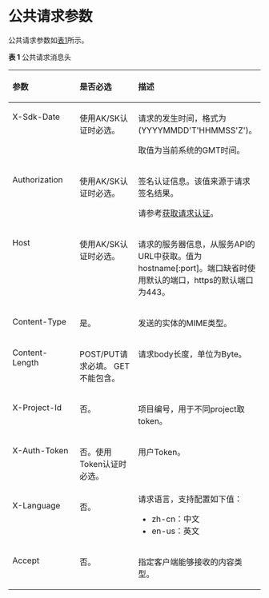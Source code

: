 # 公共请求参数<a name="css_03_0015"></a>

公共请求参数如[表1](#table181671338175614)所示。

**表 1**  公共请求消息头

<a name="table181671338175614"></a>
<table><thead align="left"><tr id="row101671738165610"><th class="cellrowborder" valign="top" width="28.999999999999996%" id="mcps1.2.4.1.1"><p id="p71671738165620"><a name="p71671738165620"></a><a name="p71671738165620"></a>参数</p>
</th>
<th class="cellrowborder" valign="top" width="26.029999999999998%" id="mcps1.2.4.1.2"><p id="p14168193875620"><a name="p14168193875620"></a><a name="p14168193875620"></a>是否必选</p>
</th>
<th class="cellrowborder" valign="top" width="44.97%" id="mcps1.2.4.1.3"><p id="p18168113813566"><a name="p18168113813566"></a><a name="p18168113813566"></a>描述</p>
</th>
</tr>
</thead>
<tbody><tr id="row1116873818569"><td class="cellrowborder" valign="top" width="28.999999999999996%" headers="mcps1.2.4.1.1 "><p id="p1168338205612"><a name="p1168338205612"></a><a name="p1168338205612"></a>X-Sdk-Date</p>
</td>
<td class="cellrowborder" valign="top" width="26.029999999999998%" headers="mcps1.2.4.1.2 "><p id="p31687389562"><a name="p31687389562"></a><a name="p31687389562"></a>使用AK/SK认证时必选。</p>
</td>
<td class="cellrowborder" valign="top" width="44.97%" headers="mcps1.2.4.1.3 "><p id="p15168173818564"><a name="p15168173818564"></a><a name="p15168173818564"></a>请求的发生时间，格式为(YYYYMMDD'T'HHMMSS'Z')。</p>
<p id="p816853811560"><a name="p816853811560"></a><a name="p816853811560"></a>取值为当前系统的GMT时间。</p>
</td>
</tr>
<tr id="row21686380566"><td class="cellrowborder" valign="top" width="28.999999999999996%" headers="mcps1.2.4.1.1 "><p id="p1168338115620"><a name="p1168338115620"></a><a name="p1168338115620"></a>Authorization</p>
</td>
<td class="cellrowborder" valign="top" width="26.029999999999998%" headers="mcps1.2.4.1.2 "><p id="p2016933816564"><a name="p2016933816564"></a><a name="p2016933816564"></a>使用AK/SK认证时必选。</p>
</td>
<td class="cellrowborder" valign="top" width="44.97%" headers="mcps1.2.4.1.3 "><p id="p3168173815567"><a name="p3168173815567"></a><a name="p3168173815567"></a>签名认证信息。该值来源于请求签名结果。</p>
<p id="p16168113835612"><a name="p16168113835612"></a><a name="p16168113835612"></a>请参考<a href="获取请求认证.md">获取请求认证</a>。</p>
</td>
</tr>
<tr id="row131691938145610"><td class="cellrowborder" valign="top" width="28.999999999999996%" headers="mcps1.2.4.1.1 "><p id="p316953818564"><a name="p316953818564"></a><a name="p316953818564"></a>Host</p>
</td>
<td class="cellrowborder" valign="top" width="26.029999999999998%" headers="mcps1.2.4.1.2 "><p id="p01697385565"><a name="p01697385565"></a><a name="p01697385565"></a>使用AK/SK认证时必选。</p>
</td>
<td class="cellrowborder" valign="top" width="44.97%" headers="mcps1.2.4.1.3 "><p id="p1169113855617"><a name="p1169113855617"></a><a name="p1169113855617"></a>请求的服务器信息，从服务API的URL中获取。值为hostname[:port]。端口缺省时使用默认的端口，https的默认端口为443。</p>
</td>
</tr>
<tr id="row10169143817564"><td class="cellrowborder" valign="top" width="28.999999999999996%" headers="mcps1.2.4.1.1 "><p id="p316953815568"><a name="p316953815568"></a><a name="p316953815568"></a>Content-Type</p>
</td>
<td class="cellrowborder" valign="top" width="26.029999999999998%" headers="mcps1.2.4.1.2 "><p id="p13169113816568"><a name="p13169113816568"></a><a name="p13169113816568"></a>是。</p>
</td>
<td class="cellrowborder" valign="top" width="44.97%" headers="mcps1.2.4.1.3 "><p id="p316983816565"><a name="p316983816565"></a><a name="p316983816565"></a>发送的实体的MIME类型。</p>
</td>
</tr>
<tr id="row15169538145616"><td class="cellrowborder" valign="top" width="28.999999999999996%" headers="mcps1.2.4.1.1 "><p id="p116993805613"><a name="p116993805613"></a><a name="p116993805613"></a>Content-Length</p>
</td>
<td class="cellrowborder" valign="top" width="26.029999999999998%" headers="mcps1.2.4.1.2 "><p id="p31694386566"><a name="p31694386566"></a><a name="p31694386566"></a>POST/PUT请求必填。 GET不能包含。</p>
</td>
<td class="cellrowborder" valign="top" width="44.97%" headers="mcps1.2.4.1.3 "><p id="p2169638175614"><a name="p2169638175614"></a><a name="p2169638175614"></a>请求body长度，单位为Byte。</p>
</td>
</tr>
<tr id="row1217083825612"><td class="cellrowborder" valign="top" width="28.999999999999996%" headers="mcps1.2.4.1.1 "><p id="p1817073815612"><a name="p1817073815612"></a><a name="p1817073815612"></a>X-Project-Id</p>
</td>
<td class="cellrowborder" valign="top" width="26.029999999999998%" headers="mcps1.2.4.1.2 "><p id="p19170143817567"><a name="p19170143817567"></a><a name="p19170143817567"></a>否。</p>
</td>
<td class="cellrowborder" valign="top" width="44.97%" headers="mcps1.2.4.1.3 "><p id="p117033820564"><a name="p117033820564"></a><a name="p117033820564"></a>项目编号，用于不同project取token。</p>
</td>
</tr>
<tr id="row21707382565"><td class="cellrowborder" valign="top" width="28.999999999999996%" headers="mcps1.2.4.1.1 "><p id="p5170638155610"><a name="p5170638155610"></a><a name="p5170638155610"></a>X-Auth-Token</p>
</td>
<td class="cellrowborder" valign="top" width="26.029999999999998%" headers="mcps1.2.4.1.2 "><p id="p5170238175610"><a name="p5170238175610"></a><a name="p5170238175610"></a>否。使用Token认证时必选。</p>
</td>
<td class="cellrowborder" valign="top" width="44.97%" headers="mcps1.2.4.1.3 "><p id="p1170338125614"><a name="p1170338125614"></a><a name="p1170338125614"></a>用户Token。</p>
</td>
</tr>
<tr id="row3170123820569"><td class="cellrowborder" valign="top" width="28.999999999999996%" headers="mcps1.2.4.1.1 "><p id="p61701381568"><a name="p61701381568"></a><a name="p61701381568"></a>X-Language</p>
</td>
<td class="cellrowborder" valign="top" width="26.029999999999998%" headers="mcps1.2.4.1.2 "><p id="p181708389569"><a name="p181708389569"></a><a name="p181708389569"></a>否。</p>
</td>
<td class="cellrowborder" valign="top" width="44.97%" headers="mcps1.2.4.1.3 "><div class="p" id="p94681547151515"><a name="p94681547151515"></a><a name="p94681547151515"></a>请求语言，支持配置如下值：<a name="ul5858184541618"></a><a name="ul5858184541618"></a><ul id="ul5858184541618"><li>zh-cn：中文</li><li>en-us：英文</li></ul>
</div>
</td>
</tr>
<tr id="row118151751165914"><td class="cellrowborder" valign="top" width="28.999999999999996%" headers="mcps1.2.4.1.1 "><p id="p68621055165911"><a name="p68621055165911"></a><a name="p68621055165911"></a>Accept</p>
</td>
<td class="cellrowborder" valign="top" width="26.029999999999998%" headers="mcps1.2.4.1.2 "><p id="p1286210558598"><a name="p1286210558598"></a><a name="p1286210558598"></a>否。</p>
</td>
<td class="cellrowborder" valign="top" width="44.97%" headers="mcps1.2.4.1.3 "><p id="p78621455145910"><a name="p78621455145910"></a><a name="p78621455145910"></a>指定客户端能够接收的内容类型。</p>
</td>
</tr>
</tbody>
</table>

